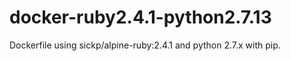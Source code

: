 # docker-ruby2.4.1-python2.7.13
Dockerfile using sickp/alpine-ruby:2.4.1 and python 2.7.x with pip.
